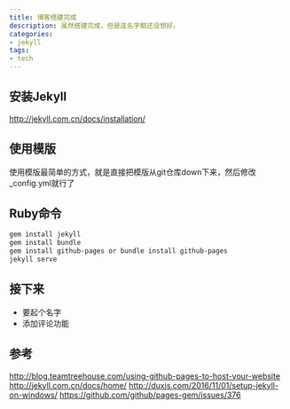 ```yaml
---
title: 博客搭建完成
description: 虽然搭建完成，但是连名字都还没想好。
categories:
- jekyll
tags:
- tech
---
```


## 安装Jekyll

http://jekyll.com.cn/docs/installation/

## 使用模版

使用模版最简单的方式，就是直接把模版从git仓库down下来，然后修改_config.yml就行了


## Ruby命令
```sh
gem install jekyll
gem install bundle
gem install github-pages or bundle install github-pages
jekyll serve
```
## 接下来
- 要起个名字
- 添加评论功能

## 参考
http://blog.teamtreehouse.com/using-github-pages-to-host-your-website
http://jekyll.com.cn/docs/home/
http://duxjs.com/2016/11/01/setup-jekyll-on-windows/
https://github.com/github/pages-gem/issues/376


